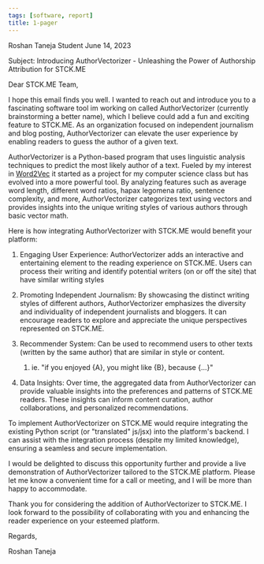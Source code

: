 ```yaml
---
tags: [software, report]
title: 1-pager
---
```

Roshan Taneja
Student
June 14, 2023

Subject: Introducing AuthorVectorizer - Unleashing the Power of Authorship Attribution for STCK.ME

Dear STCK.ME Team,

I hope this email finds you well. I wanted to reach out and introduce you to a fascinating software tool im working on called AuthorVectorizer (currently brainstorming a better name), which I believe could add a fun and exciting feature to STCK.ME. As an organization focused on independent journalism and blog posting, AuthorVectorizer can elevate the user experience by enabling readers to guess the author of a given text.

AuthorVectorizer is a Python-based program that uses linguistic analysis techniques to predict the most likely author of a text. Fueled by my interest in [Word2Vec](https://www.tensorflow.org/tutorials/text/word2vec) it started as a project for my computer science class but has evolved into a more powerful tool. By analyzing features such as average word length, different word ratios, hapax legomena ratio, sentence complexity, and more, AuthorVectorizer categorizes text using vectors and provides insights into the unique writing styles of various authors through basic vector math.

Here is how integrating AuthorVectorizer with STCK.ME would benefit your platform:

1. Engaging User Experience: AuthorVectorizer adds an interactive and entertaining element to the reading experience on STCK.ME. Users can process their writing and identify potential writers (on or off the site) that have similar writing styles
    
2. Promoting Independent Journalism: By showcasing the distinct writing styles of different authors, AuthorVectorizer emphasizes the diversity and individuality of independent journalists and bloggers. It can encourage readers to explore and appreciate the unique perspectives represented on STCK.ME.
    
3. Recommender System: Can be used to recommend users to other texts (written by the same author) that are similar in style or content. 
	1. ie. "if you enjoyed {A}, you might like {B}, because {...}"
    
4. Data Insights: Over time, the aggregated data from AuthorVectorizer can provide valuable insights into the preferences and patterns of STCK.ME readers. These insights can inform content curation, author collaborations, and personalized recommendations.
    

To implement AuthorVectorizer on STCK.ME would require integrating the existing Python script (or "translated" js/jsx) into the platform's backend. I can assist with the integration process (despite my limited knowledge), ensuring a seamless and secure implementation.

I would be delighted to discuss this opportunity further and provide a live demonstration of AuthorVectorizer tailored to the STCK.ME platform. Please let me know a convenient time for a call or meeting, and I will be more than happy to accommodate.

Thank you for considering the addition of AuthorVectorizer to STCK.ME. I look forward to the possibility of collaborating with you and enhancing the reader experience on your esteemed platform.

Regards,

Roshan Taneja